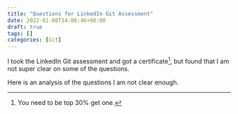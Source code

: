 ```yaml
---
title: "Questions for LinkedIn Git Assessment"
date: 2022-01-08T14:06:46+08:00
draft: true
tags: []
categories: [Git]
---
```


I took the LinkedIn Git assessment and got a certificate[^1],
but found that I am not super clear on some of the questions.

Here is an analysis of the questions I am not clear enough.

<!--more-->

[^1]: You need to be top 30% get one.
